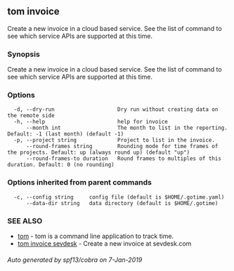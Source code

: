 ## tom invoice

Create a new invoice in a cloud based service. See the list of command to see which service APIs are supported at this time.

### Synopsis

Create a new invoice in a cloud based service. See the list of command to see which service APIs are supported at this time.

### Options

```
  -d, --dry-run                    Dry run without creating data on the remote side
  -h, --help                       help for invoice
      --month int                  The month to list in the reporting. Default: -1 (last month) (default -1)
  -p, --project string             Project to list in the invoice.
      --round-frames string        Rounding mode for time frames of the projects. Default: up (always round up) (default "up")
      --round-frames-to duration   Round frames to multiples of this duration. Default: 0 (no rounding)
```

### Options inherited from parent commands

```
  -c, --config string     config file (default is $HOME/.gotime.yaml)
      --data-dir string   data directory (default is $HOME/.gotime)
```

### SEE ALSO

* [tom](tom.md)	 - tom is a command line application to track time.
* [tom invoice sevdesk](tom_invoice_sevdesk.md)	 - Create a new invoice at sevdesk.com

###### Auto generated by spf13/cobra on 7-Jan-2019
